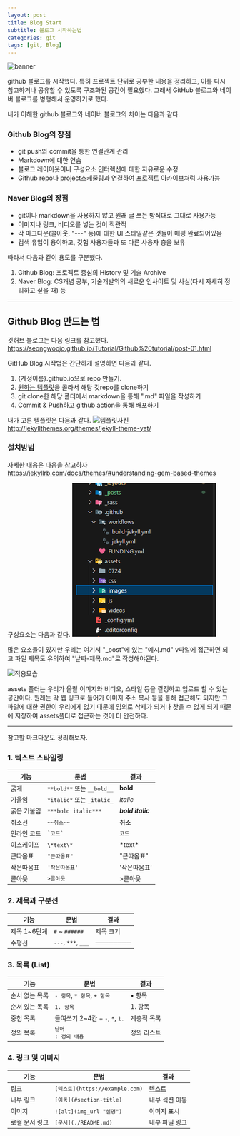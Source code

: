 ```yaml
---
layout: post
title: Blog Start
subtitle: 블로그 시작하는법
categories: git
tags: [git, Blog]
---
```


![banner](/assets/images/0724/banner.png)

github 블로그를 시작했다. 
특히 프로젝트 단위로 공부한 내용을 정리하고, 이를 다시 참고하거나 공유할 수 있도록 구조화된 공간이 필요했다. 그래서 GitHub 블로그와 네이버 블로그를 병행해서 운영하기로 했다.

내가 이해한 github 블로그와 네이버 블로그의 차이는 다음과 같다.

### Github Blog의 장점
  * git push와 commit을 통한 연결관계 관리
  * Markdown에 대한 연습
  * 블로그 레이아웃이나 구성요소 인터렉션에 대한 자유로운 수정
  * Github repo나 project스케줄링과 연결하여 프로젝트 아카이브처럼 사용가능

### Naver Blog의 장점
  * git이나 markdown을 사용하지 않고 원래 글 쓰는 방식대로 그대로 사용가능
  * 이미지나 링크, 비디오를 넣는 것이 직관적
  * 각 마크다운(콜아웃, "---" 등)에 대한 UI 스타일같은 것들이 매핑 완료되어있음
  * 검색 유입이 용이하고, 깃헙 사용자들과 또 다른 사용자 층을 보유


따라서 다음과 같이 용도를 구분했다.
1. Github Blog: 프로젝트 중심의 History 및 기술 Archive
2. Naver Blog: CS개념 공부, 기술개발외의 새로운 인사이트 및 사실(다시 자세히 정리하고 싶을 때) 등

---
## Github Blog 만드는 법

깃허브 블로그는 다음 링크를 참고했다.
https://seongwoojo.github.io/Tutorial/Github%20tutorial/post-01.html

GitHub Blog 시작법은 간단하게 설명하면 다음과 같다.
1. {계정이름}.github.io으로 repo 만들기.
2. [원하는 템플릿](http://jekyllthemes.org/)을 골라서 해당 깃repo를 clone하기
3. git clone한 해당 폴더에서 markdown을 통해 ".md" 파일을 작성하기
4. Commit & Push하고 github action을 통해 배포하기

내가 고른 템플릿은 다음과 같다.
![템플릿사진](http://jekyllthemes.org/thumbnails/jekyll-theme-yat.png)
http://jekyllthemes.org/themes/jekyll-theme-yat/



### 설치방법

자세한 내용은 다음을 참고하자 
https://jekyllrb.com/docs/themes/#understanding-gem-based-themes

구성요소는 다음과 같다.
![구성요소](/assets/images/0724/image.png)

많은 요소들이 있지만 우리는 여기서 "_post"에 있는 "예시.md" v파일에 접근하면 되고 
파일 제목도 유의하여 "날짜-제목.md"로 작성해야된다.

![적용모습](project1/assets/images/0724/blogtitleMeaning.png)


assets 폴더는 우리가 올릴 이미지와 비디오, 스타일 등을 결정하고 업로드 할 수 있는 공간이다.
원래는 각 웹 링크로 들어가 이미지 주소 복사 등을 통해 접근해도 되지만 
그 파일에 대한 권한이 우리에게 없기 때문에 임의로 삭제가 되거나 찾을 수 없게 되기 때문에 저장하여 assets폴더로 접근하는 것이 더 안전하다.

---

참고할 마크다운도 정리해보자.


### 1. 텍스트 스타일링

| 기능 | 문법 | 결과 |
|------|-------|--------|
| 굵게 | `**bold**` 또는 `__bold__` | **bold** |
| 기울임 | `*italic*` 또는 `_italic_` | *italic* |
| 굵은 기울임 | `***bold italic***` | ***bold italic*** |
| 취소선 | `~~취소~~` | ~~취소~~ |
| 인라인 코드 | `` `코드` `` | `코드` |
| 이스케이프 | `\*text\*` | \*text\* |
| 큰따옴표 | `"큰따옴표"` | "큰따옴표" |
| 작은따옴표 | `'작은따옴표'` | '작은따옴표' |
| 콜아웃 | `>콜아웃` | >콜아웃 |


### 2. 제목과 구분선

| 기능 | 문법 | 결과 |
|------|-------|--------|
| 제목 1~6단계 | `#` ~ `######` | 제목 크기 |
| 수평선 | `---`, `***`, `___` | ──────── |



### 3. 목록 (List)

| 기능 | 문법 | 결과 |
|------|-------|--------|
| 순서 없는 목록 | `- 항목`, `* 항목`, `+ 항목` | • 항목 |
| 순서 있는 목록 | `1. 항목` | 1. 항목 |
| 중첩 목록 | 들여쓰기 2~4칸 + `-`, `*`, `1.` | 계층적 목록 |
| 정의 목록 | `단어`<br>`: 정의 내용` | 정의 리스트 |



### 4. 링크 및 이미지

| 기능 | 문법 | 결과 |
|------|-------|--------|
| 링크 | `[텍스트](https://example.com)` | [텍스트](https://example.com) |
| 내부 링크 | `[이동](#section-title)` | 내부 섹션 이동 |
| 이미지 | `![alt](img_url "설명")` | 이미지 표시 |
| 로컬 문서 링크 | `[문서](./README.md)` | 내부 파일 링크 |





